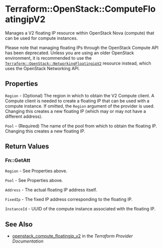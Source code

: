 # Terraform::OpenStack::ComputeFloatingipV2

Manages a V2 floating IP resource within OpenStack Nova (compute)
that can be used for compute instances.

Please note that managing floating IPs through the OpenStack Compute API has
been deprecated. Unless you are using an older OpenStack environment, it is
recommended to use the [`Terraform::OpenStack::NetworkingFloatingipV2`](networking_floatingip_v2.html)
resource instead, which uses the OpenStack Networking API.

## Properties

`Region` - (Optional) The region in which to obtain the V2 Compute client. A Compute client is needed to create a floating IP that can be used with a compute instance. If omitted, the `Region` argument of the provider is used. Changing this creates a new floating IP (which may or may not have a different address).

`Pool` - (Required) The name of the pool from which to obtain the floating IP. Changing this creates a new floating IP.


## Return Values

### Fn::GetAtt

`Region` - See Properties above.

`Pool` - See Properties above.

`Address` - The actual floating IP address itself.

`FixedIp` - The fixed IP address corresponding to the floating IP.

`InstanceId` - UUID of the compute instance associated with the floating IP.

## See Also

* [openstack_compute_floatingip_v2](https://www.terraform.io/docs/providers/openstack/r/compute_floatingip_v2.html) in the _Terraform Provider Documentation_
